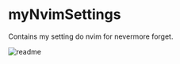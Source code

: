 # myNvimSettings
Contains my setting do nvim for nevermore forget.

![readme](https://user-images.githubusercontent.com/38734622/54631108-1026c880-4a5a-11e9-9e7d-9489a89a981b.png)
